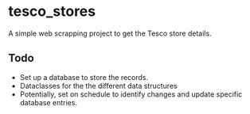 # tesco_stores
A simple web scrapping project to get the Tesco store details.

## Todo
- Set up a database to store the records.
- Dataclasses for the the different data structures
- Potentially, set on schedule to identify changes and update specific database entries.
